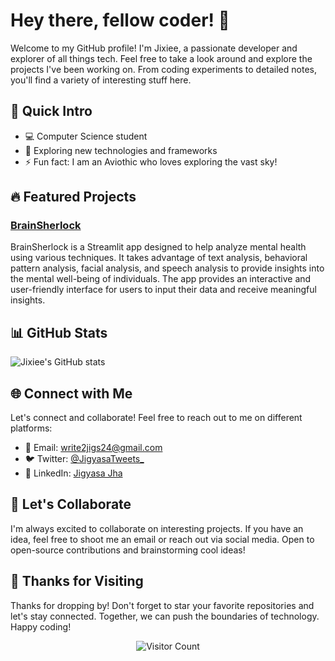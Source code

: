 
# Hey there, fellow coder! 👋

Welcome to my GitHub profile! I'm Jixiee, a passionate developer and explorer of all things tech. Feel free to take a look around and explore the projects I've been working on. From coding experiments to detailed notes, you'll find a variety of interesting stuff here.

## 🚀 Quick Intro

- 💻 Computer Science student
- 🌱 Exploring new technologies and frameworks
- ⚡ Fun fact: I am an Aviothic who loves exploring the vast sky!

## 🔥 Featured Projects

### [BrainSherlock](https://github.com/Jixiee/brainsherlock-jixiee)
BrainSherlock is a Streamlit app designed to help analyze mental health using various techniques. It takes advantage of text analysis, behavioral pattern analysis, facial analysis, and speech analysis to provide insights into the mental well-being of individuals. The app provides an interactive and user-friendly interface for users to input their data and receive meaningful insights.

## 📊 GitHub Stats

![Jixiee's GitHub stats](https://github-readme-stats.vercel.app/api?username=Jixiee&show_icons=true&theme=gruvbox&rank_icon=github)

## 🌐 Connect with Me
Let's connect and collaborate! Feel free to reach out to me on different platforms:

- 📧 Email: [write2jigs24@gmail.com](mailto:write2jigs24@gmail.com)
- 🐦 Twitter: [@JigyasaTweets_](https://twitter.com/JigyasaTweets_)
- 💼 LinkedIn: [Jigyasa Jha](https://www.linkedin.com/in/Jigyasa-Jha/)

## 🤝 Let's Collaborate

I'm always excited to collaborate on interesting projects. If you have an idea, feel free to shoot me an email or reach out via social media. Open to open-source contributions and brainstorming cool ideas!

## 🎉 Thanks for Visiting

Thanks for dropping by! Don't forget to star your favorite repositories and let's stay connected. Together, we can push the boundaries of technology. Happy coding!

<p align="center">
  <img src="https://komarev.com/ghpvc/?username=Jixiee" alt="Visitor Count">
</p>

